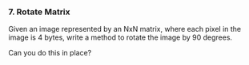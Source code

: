 ### 7. Rotate Matrix 

Given an image represented by an NxN matrix, where each pixel in the image is 4 bytes, write a method to rotate the image by 90 degrees. 

Can you do this in place?
